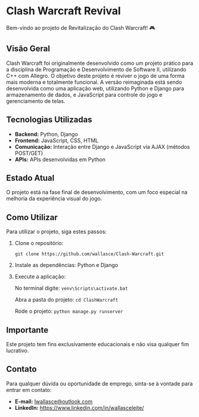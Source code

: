 # Clash Warcraft Revival

Bem-vindo ao projeto de Revitalização do Clash Warcraft! 🎮

## Visão Geral

Clash Warcraft foi originalmente desenvolvido como um projeto prático para a disciplina de Programação e Desenvolvimento de Software II, utilizando C++ com Allegro. O objetivo deste projeto é reviver o jogo de uma forma mais moderna e totalmente funcional. A versão reimaginada está sendo desenvolvida como uma aplicação web, utilizando Python e Django para armazenamento de dados, e JavaScript para controle do jogo e gerenciamento de telas.

## Tecnologias Utilizadas

- **Backend:** Python, Django
- **Frontend:** JavaScript, CSS, HTML
- **Comunicação:** Interação entre Django e JavaScript via AJAX (métodos POST/GET)
- **APIs:** APIs desenvolvidas em Python

## Estado Atual

O projeto está na fase final de desenvolvimento, com um foco especial na melhoria da experiência visual do jogo.

## Como Utilizar

Para utilizar o projeto, siga estes passos:

1. Clone o repositório: 

    `git clone https://github.com/wallasce/Clash-Warcraft.git`
2. Instale as dependências: Python e Django
3. Execute a aplicação: 
    
    No terminal digite:
        `venv\Scripts\activate.bat`
    
    Abra a pasta do projeto:
        `cd ClashWarcraft`
    
    Rode o projeto:
        `python manage.py runserver`

## Importante

Este projeto tem fins exclusivamente educacionais e não visa qualquer fim lucrativo. 

## Contato

Para qualquer dúvida ou oportunidade de emprego, sinta-se à vontade para entrar em contato:

- **E-mail:** lwallasce@outlook.com
- **LinkedIn:** https://www.linkedin.com/in/wallasceleite/
